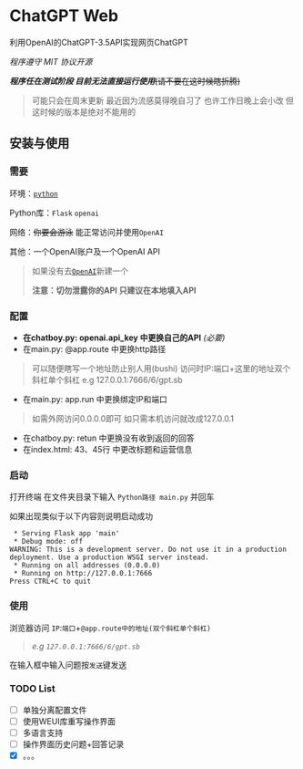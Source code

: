 # ChatGPT Web
利用OpenAI的ChatGPT-3.5API实现网页ChatGPT

*程序遵守 MIT 协议开源*

_**程序任在测试阶段 目前无法直接运行使用**_~~(请不要在这时候瞎折腾)~~

> 可能只会在周末更新 最近因为流感莫得晚自习了 也许工作日晚上会小改 但这时候的版本是绝对不能用的

## 安装与使用
### 需要
环境：[`python`](python.org/downloads/)

Python库：`Flask` `openai`

网络：~~你要会游泳~~ 能正常访问并使用`OpenAI`

其他：一个OpenAI账户及一个OpenAI API

> 如果没有去[`OpenAI`](https://platform.openai.com/account/api-keys)新建一个
> 
> **注意：切勿泄露你的API 只建议在本地填入API**

### 配置
- **在chatboy.py: openai.api_key 中更换自己的API** *(必要)*
- 在main.py: @app.route 中更换http路径
> 可以随便瞎写一个地址防止别人用(bushi) 访问时IP:端口+这里的地址双个斜杠单个斜杠 e.g 127.0.0.1:7666/6/gpt.sb
- 在main.py: app.run 中更换绑定IP和端口
> 如需外网访问0.0.0.0即可 如只需本机访问就改成127.0.0.1
- 在chatboy.py: retun 中更换没有收到返回的回答
- 在index.html: 43、45行 中更改标题和运营信息

### 启动
打开终端 在文件夹目录下输入 `Python路径 main.py` 并回车

如果出现类似于以下内容则说明启动成功
```
 * Serving Flask app 'main'
 * Debug mode: off
WARNING: This is a development server. Do not use it in a production deployment. Use a production WSGI server instead.
 * Running on all addresses (0.0.0.0)
 * Running on http://127.0.0.1:7666
Press CTRL+C to quit
```

### 使用
浏览器访问 `IP`:`端口`+`@app.route中的地址(双个斜杠单个斜杠)`
> *e.g `127.0.0.1:7666/6/gpt.sb`*

在输入框中输入问题按`发送`键发送

### TODO List
- [ ] 单独分离配置文件
- [ ] 使用WEUI库重写操作界面
- [ ] 多语言支持
- [ ] 操作界面历史问题+回答记录
- [x] 。。。
